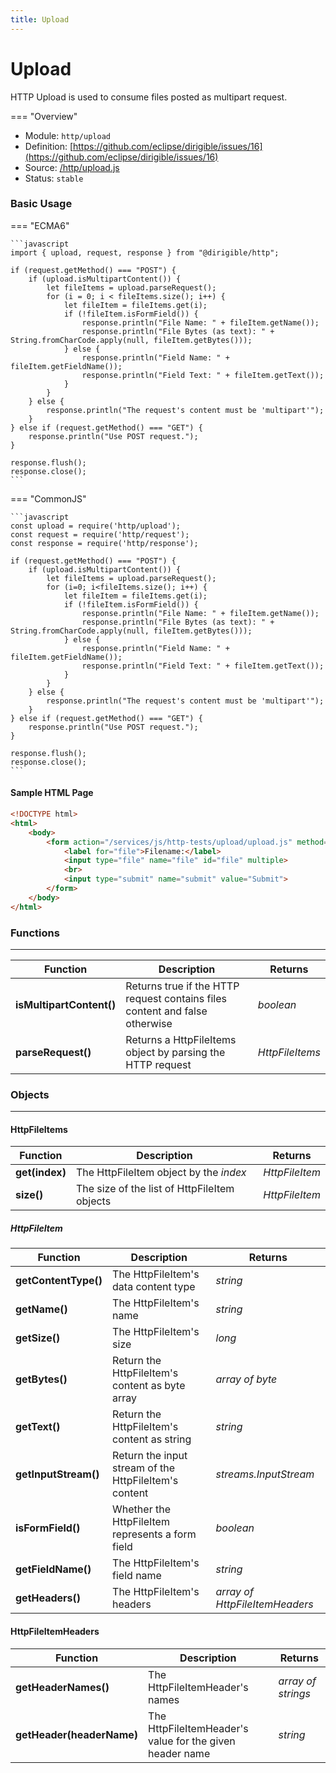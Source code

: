 ```yaml
---
title: Upload
---
```


Upload
===

HTTP Upload is used to consume files posted as multipart request.

=== "Overview"
- Module: `http/upload`
- Definition: [https://github.com/eclipse/dirigible/issues/16](https://github.com/eclipse/dirigible/issues/16)
- Source: [/http/upload.js](https://github.com/eclipse/dirigible/blob/master/components/api-http/src/main/resources/META-INF/dirigible/http/upload.js)
- Status: `stable`



### Basic Usage

=== "ECMA6"

	```javascript
	import { upload, request, response } from "@dirigible/http";

	if (request.getMethod() === "POST") {
		if (upload.isMultipartContent()) {
			let fileItems = upload.parseRequest();
			for (i = 0; i < fileItems.size(); i++) {
				let fileItem = fileItems.get(i);
				if (!fileItem.isFormField()) {
					response.println("File Name: " + fileItem.getName());
					response.println("File Bytes (as text): " + String.fromCharCode.apply(null, fileItem.getBytes()));
				} else {
					response.println("Field Name: " + fileItem.getFieldName());
					response.println("Field Text: " + fileItem.getText());
				}
			}
		} else {
			response.println("The request's content must be 'multipart'");
		}
	} else if (request.getMethod() === "GET") {
		response.println("Use POST request.");
	}

	response.flush();
	response.close();
	```

=== "CommonJS"

	```javascript
	const upload = require('http/upload');
	const request = require('http/request');
	const response = require('http/response');

	if (request.getMethod() === "POST") {
		if (upload.isMultipartContent()) {
			let fileItems = upload.parseRequest();
			for (i=0; i<fileItems.size(); i++) {
				let fileItem = fileItems.get(i);
				if (!fileItem.isFormField()) {
					response.println("File Name: " + fileItem.getName());
					response.println("File Bytes (as text): " + String.fromCharCode.apply(null, fileItem.getBytes()));
				} else {
					response.println("Field Name: " + fileItem.getFieldName());
					response.println("Field Text: " + fileItem.getText());
				}
			}
		} else {
			response.println("The request's content must be 'multipart'");
		}
	} else if (request.getMethod() === "GET") {
		response.println("Use POST request.");
	}

	response.flush();
	response.close();
	```

#### Sample HTML Page

```html
<!DOCTYPE html>
<html>
	<body>
		<form action="/services/js/http-tests/upload/upload.js" method="post" enctype="multipart/form-data">
			<label for="file">Filename:</label>
			<input type="file" name="file" id="file" multiple>
			<br>
			<input type="submit" name="submit" value="Submit">
		</form>
	</body>
</html>
```


### Functions

---

Function     | Description | Returns
------------ | ----------- | --------
**isMultipartContent()**   | Returns true if the HTTP request contains files content and false otherwise | *boolean*
**parseRequest()**   | Returns a HttpFileItems object by parsing the HTTP request | *HttpFileItems*




### Objects

---

#### HttpFileItems


Function     | Description | Returns
------------ | ----------- | --------
**get(index)**   | The HttpFileItem object by the *index* | *HttpFileItem*
**size()**   | The size of the list of HttpFileItem objects | *HttpFileItem*


##### HttpFileItem


Function     | Description | Returns
------------ | ----------- | --------
**getContentType()**   | The HttpFileItem's data content type | *string*
**getName()**   | The HttpFileItem's name | *string*
**getSize()**   | The HttpFileItem's size | *long*
**getBytes()**   | Return the HttpFileItem's content as byte array | *array of byte*
**getText()**   | Return the HttpFileItem's content as string | *string*
**getInputStream()**   | Return the input stream of the HttpFileItem's content | *streams.InputStream*
**isFormField()**   | Whether the HttpFileItem represents a form field | *boolean*
**getFieldName()**   | The HttpFileItem's field name | *string*
**getHeaders()**   | The HttpFileItem's headers | *array of HttpFileItemHeaders*


#### HttpFileItemHeaders


Function     | Description | Returns
------------ | ----------- | --------
**getHeaderNames()**   | The HttpFileItemHeader's names | *array of strings*
**getHeader(headerName)**   | The HttpFileItemHeader's value for the given header name | *string*
